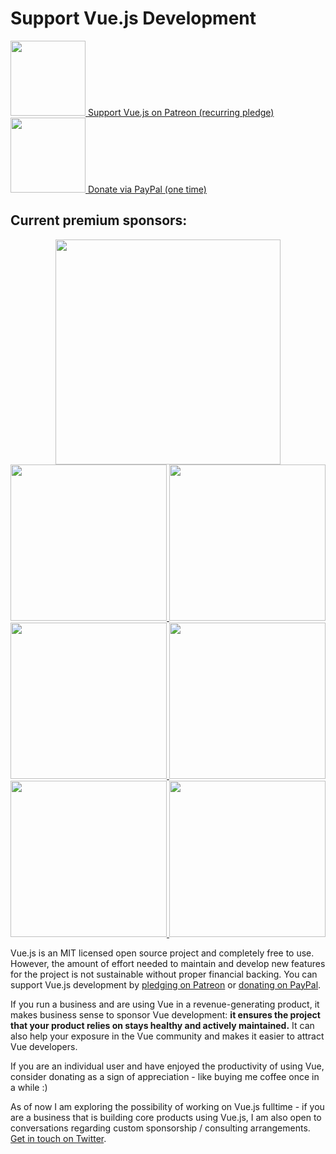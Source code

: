 # Support Vue.js Development

<a href="https://www.patreon.com/evanyou" target="_blank">
  <img style="width:120px" src="https://s3.amazonaws.com/patreon_public_assets/toolbox/patreon.png">
  <span>Support Vue.js on Patreon (recurring pledge)</span>
</a>

<a href="https://www.paypal.me/evanyou" target="_blank">
  <img style="width:120px" src="https://www.paypalobjects.com/webstatic/mktg/Logo/pp-logo-200px.png">
  <span>Donate via PayPal (one time)</span>
</a>

## Current premium sponsors:

<p style="text-align: center">
  <a href="https://strikingly.com">
    <img width="360px" src="/images/strikingly.png">
  </a>
  <a href="https://itunescn.com">
    <img width="250px" src="/images/itunescn.png">
  </a>
  <a href="https://jsfiddle.net">
    <img width="250px" src="/images/jsfiddle.png">
  </a>
  <a href="https://laravel.com">
    <img width="250px" src="/images/laravel.png">
  </a>
  <a href="https://chaitin.cn">
    <img width="250px" src="/images/chaitin.png">
  </a>
  <a href="https://htmlburger.com" target="_blank">
    <img width="250px" src="/images/htmlburger.png">
  </a>
  <a href="https://starter.someline.com/" target="_blank">
    <img width="250px" src="/images/someline.png">
  </a>
</p>

Vue.js is an MIT licensed open source project and completely free to use.
However, the amount of effort needed to maintain and develop new features for the project is not sustainable without proper financial backing. You can support Vue.js development by [pledging on Patreon](https://www.patreon.com/evanyou) or [donating on PayPal](https://www.paypal.me/evanyou).

If you run a business and are using Vue in a revenue-generating product, it makes business sense to sponsor Vue development: **it ensures the project that your product relies on stays healthy and actively maintained.** It can also help your exposure in the Vue community and makes it easier to attract Vue developers.

If you are an individual user and have enjoyed the productivity of using Vue, consider donating as a sign of appreciation - like buying me coffee once in a while :)

As of now I am exploring the possibility of working on Vue.js fulltime - if you are a business that is building core products using Vue.js, I am also open to conversations regarding custom sponsorship / consulting arrangements. [Get in touch on Twitter](https://twitter.com/youyuxi).
